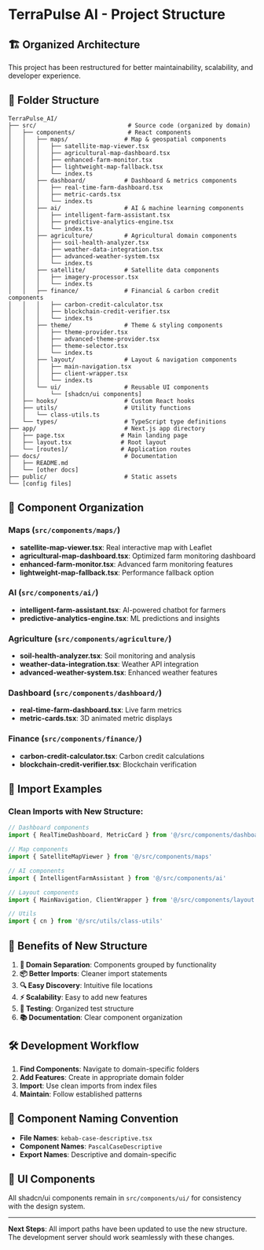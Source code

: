 # TerraPulse AI - Project Structure

## 🏗️ **Organized Architecture**

This project has been restructured for better maintainability, scalability, and developer experience.

## 📁 **Folder Structure**

```
TerraPulse_AI/
├── src/                          # Source code (organized by domain)
│   ├── components/               # React components
│   │   ├── maps/                # Map & geospatial components
│   │   │   ├── satellite-map-viewer.tsx
│   │   │   ├── agricultural-map-dashboard.tsx
│   │   │   ├── enhanced-farm-monitor.tsx
│   │   │   ├── lightweight-map-fallback.tsx
│   │   │   └── index.ts
│   │   ├── dashboard/           # Dashboard & metrics components
│   │   │   ├── real-time-farm-dashboard.tsx
│   │   │   ├── metric-cards.tsx
│   │   │   └── index.ts
│   │   ├── ai/                  # AI & machine learning components
│   │   │   ├── intelligent-farm-assistant.tsx
│   │   │   ├── predictive-analytics-engine.tsx
│   │   │   └── index.ts
│   │   ├── agriculture/         # Agricultural domain components
│   │   │   ├── soil-health-analyzer.tsx
│   │   │   ├── weather-data-integration.tsx
│   │   │   ├── advanced-weather-system.tsx
│   │   │   └── index.ts
│   │   ├── satellite/           # Satellite data components
│   │   │   ├── imagery-processor.tsx
│   │   │   └── index.ts
│   │   ├── finance/             # Financial & carbon credit components
│   │   │   ├── carbon-credit-calculator.tsx
│   │   │   ├── blockchain-credit-verifier.tsx
│   │   │   └── index.ts
│   │   ├── theme/               # Theme & styling components
│   │   │   ├── theme-provider.tsx
│   │   │   ├── advanced-theme-provider.tsx
│   │   │   ├── theme-selector.tsx
│   │   │   └── index.ts
│   │   ├── layout/              # Layout & navigation components
│   │   │   ├── main-navigation.tsx
│   │   │   ├── client-wrapper.tsx
│   │   │   └── index.ts
│   │   └── ui/                  # Reusable UI components
│   │       └── [shadcn/ui components]
│   ├── hooks/                   # Custom React hooks
│   ├── utils/                   # Utility functions
│   │   └── class-utils.ts
│   └── types/                   # TypeScript type definitions
├── app/                         # Next.js app directory
│   ├── page.tsx                # Main landing page
│   ├── layout.tsx              # Root layout
│   └── [routes]/               # Application routes
├── docs/                        # Documentation
│   ├── README.md
│   └── [other docs]
├── public/                      # Static assets
└── [config files]
```

## 🎯 **Component Organization**

### **Maps** (`src/components/maps/`)
- **satellite-map-viewer.tsx**: Real interactive map with Leaflet
- **agricultural-map-dashboard.tsx**: Optimized farm monitoring dashboard
- **enhanced-farm-monitor.tsx**: Advanced farm monitoring features
- **lightweight-map-fallback.tsx**: Performance fallback option

### **AI** (`src/components/ai/`)
- **intelligent-farm-assistant.tsx**: AI-powered chatbot for farmers
- **predictive-analytics-engine.tsx**: ML predictions and insights

### **Agriculture** (`src/components/agriculture/`)
- **soil-health-analyzer.tsx**: Soil monitoring and analysis
- **weather-data-integration.tsx**: Weather API integration
- **advanced-weather-system.tsx**: Enhanced weather features

### **Dashboard** (`src/components/dashboard/`)
- **real-time-farm-dashboard.tsx**: Live farm metrics
- **metric-cards.tsx**: 3D animated metric displays

### **Finance** (`src/components/finance/`)
- **carbon-credit-calculator.tsx**: Carbon credit calculations
- **blockchain-credit-verifier.tsx**: Blockchain verification

## 🚀 **Import Examples**

### **Clean Imports with New Structure:**

```typescript
// Dashboard components
import { RealTimeDashboard, MetricCard } from '@/src/components/dashboard'

// Map components  
import { SatelliteMapViewer } from '@/src/components/maps'

// AI components
import { IntelligentFarmAssistant } from '@/src/components/ai'

// Layout components
import { MainNavigation, ClientWrapper } from '@/src/components/layout'

// Utils
import { cn } from '@/src/utils/class-utils'
```

## 🔧 **Benefits of New Structure**

1. **🎯 Domain Separation**: Components grouped by functionality
2. **📦 Better Imports**: Cleaner import statements
3. **🔍 Easy Discovery**: Intuitive file locations
4. **⚡ Scalability**: Easy to add new features
5. **🧪 Testing**: Organized test structure
6. **📚 Documentation**: Clear component organization

## 🛠️ **Development Workflow**

1. **Find Components**: Navigate to domain-specific folders
2. **Add Features**: Create in appropriate domain folder
3. **Import**: Use clean imports from index files
4. **Maintain**: Follow established patterns

## 📱 **Component Naming Convention**

- **File Names**: `kebab-case-descriptive.tsx`
- **Component Names**: `PascalCaseDescriptive`
- **Export Names**: Descriptive and domain-specific

## 🎨 **UI Components**

All shadcn/ui components remain in `src/components/ui/` for consistency with the design system.

---

**Next Steps**: All import paths have been updated to use the new structure. The development server should work seamlessly with these changes.
